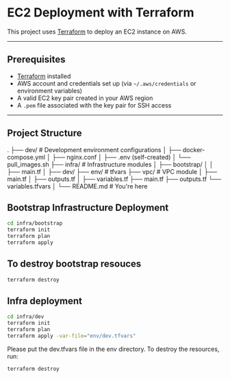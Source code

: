 # EC2 Deployment with Terraform

This project uses [Terraform](https://www.terraform.io/) to deploy an EC2 instance on AWS.

---

## Prerequisites

- [Terraform](https://developer.hashicorp.com/terraform/downloads) installed
- AWS account and credentials set up (via `~/.aws/credentials` or environment variables)
- A valid EC2 key pair created in your AWS region
- A `.pem` file associated with the key pair for SSH access

---

## Project Structure
.
├── dev/ # Development environment configurations
│ ├── docker-compose.yml
│ ├── nginx.conf
│ ├── .env (self-created)
│ └── pull_images.sh
├── infra/ # Infrastructure modules
│ ├── bootstrap/
│ │    ├── main.tf
│ ├── dev/
       ├── env/ # tfvars
       ├── vpc/ # VPC module
       │    ├── main.tf 
       │    ├── outputs.tf 
       │    ├── variables.tf 
       ├── main.tf
       ├── outputs.tf
       └── variables.tfvars
│ 
└── README.md # You're here

##  Bootstrap Infrastructure Deployment

```bash
cd infra/bootstrap
terraform init
terraform plan 
terraform apply
```

## To destroy bootstrap resouces
```bash
terraform destroy
```

## Infra deployment

```bash
cd infra/dev
terraform init
terraform plan
terraform apply -var-file="env/dev.tfvars"
```
Please put the dev.tfvars file in the env directory.
To destroy the resources, run:
```bash
terraform destroy
```

